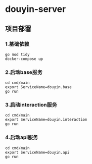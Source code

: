 # douyin-server
## 项目部署
### 1.基础依赖
```shell
go mod tidy
docker-compose up
```

### 2.启动base服务
```shell
cd cmd/main
export ServiceName=douyin.base
go run 
```

### 3.启动interaction服务
```shell
cd cmd/main
export ServiceName=douyin.interaction
go run 
```

### 4.启动api服务
```shell
cd cmd/main
export ServiceName=douyin.api
go run 
```
